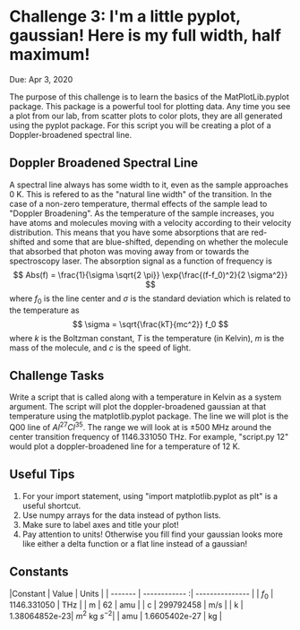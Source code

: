 # Challenge 3: I'm a little pyplot, gaussian!  Here is my full width, half maximum!

Due: Apr 3, 2020

The purpose of this challenge is to learn the basics of the MatPlotLib.pyplot package.  This package is a powerful tool for plotting data.  Any time you see a plot from our lab, from scatter plots to color plots, they are all generated using the pyplot package.  For this script you will be creating a plot of a Doppler-broadened spectral line.

## Doppler Broadened Spectral Line

A spectral line always has some width to it, even as the sample approaches 0 K.  This is refered to as the "natural line width" of the transition.  In the case of a non-zero temperature, thermal effects of the sample lead to "Doppler Broadening".  As the temperature of the sample increases, you have atoms and molecules moving with a velocity according to their velocity distribution.  This means that you have some absorptions that are red-shifted and some that are blue-shifted, depending on whether the molecule that absorbed that photon was moving away from or towards the spectroscopy laser.  The absorption signal as a function of frequency is $$ Abs(f) = \frac{1}{\sigma \sqrt{2 \pi}} \exp{\frac{(f-f_0)^2}{2 \sigma^2}} $$ where $f_0$ is the line center and $\sigma$ is the standard deviation which is related to the temperature as $$ \sigma = \sqrt{\frac{kT}{mc^2}} f_0 $$ where $k$ is the Boltzman constant, $T$ is the temperature (in Kelvin), $m$ is the mass of the molecule, and $c$ is the speed of light.

## Challenge Tasks

Write a script that is called along with a temperature in Kelvin as a system argument.  The script will plot the doppler-broadened gaussian at that temperature using the matplotlib.pyplot package.  The line we will plot is the Q00 line of $Al^{27}Cl^{35}$.  The range we will look at is $\pm 500$ MHz around the center transition frequency of 1146.331050 THz.  For example, "script.py 12" would plot a doppler-broadened line for a temperature of 12 K.

## Useful Tips

1. For your import statement, using "import matplotlib.pyplot as plt" is a useful shortcut.
2. Use numpy arrays for the data instead of python lists.
3. Make sure to label axes and title your plot!
4. Pay attention to units!  Otherwise you fill find your gaussian looks more like either a delta function or a flat line instead of a gaussian!


## Constants

|Constant | Value         | Units            |
| ------- | ------------ :| ---------------  |
| $f_0$   | 1146.331050   | THz              |
| m       | 62            | amu              |
| c       | 299792458     | m/s              |
| k       | 1.38064852e-23| $m^2$ kg $s^{-2}$|
| amu     | 1.6605402e-27 | kg               |
